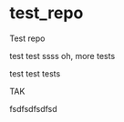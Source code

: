 test_repo
=========

Test repo


test test
ssss
oh, more tests

test test tests

TAK


fsdfsdfsdfsd
